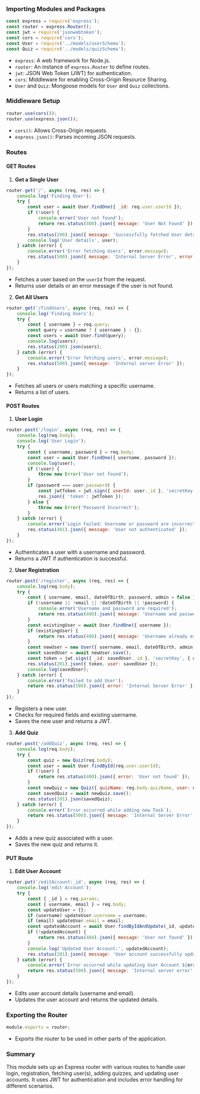 
### Importing Modules and Packages

```javascript
const express = require('express');
const router = express.Router();
const jwt = require('jsonwebtoken');
const cors = require('cors');
const User = require('../models/userSchema');
const Quiz = require('../models/quizSchema');
```
- `express`: A web framework for Node.js.
- `router`: An instance of `express.Router` to define routes.
- `jwt`: JSON Web Token (JWT) for authentication.
- `cors`: Middleware for enabling Cross-Origin Resource Sharing.
- `User` and `Quiz`: Mongoose models for `User` and `Quiz` collections.

### Middleware Setup

```javascript
router.use(cors());
router.use(express.json());
```
- `cors()`: Allows Cross-Origin requests.
- `express.json()`: Parses incoming JSON requests.

### Routes

#### GET Routes

1. **Get a Single User**

```javascript
router.get('/', async (req, res) => {
    console.log('Finding User');
    try {
        const user = await User.findOne({ _id: req.user.userId });
        if (!user) {
            console.error('User not found');
            return res.status(400).json({ message: 'User Not Found' });
        }
        res.status(200).json({ message: 'Successfully fetched User details' });
        console.log('User details', user);
    } catch (error) {
        console.error('Error fetching Users', error.message);
        res.status(500).json({ message: 'Internal Server Error', error: error.message });
    }
});
```
- Fetches a user based on the `userId` from the request.
- Returns user details or an error message if the user is not found.

2. **Get All Users**

```javascript
router.get('/findUsers', async (req, res) => {
    console.log('Finding Users');
    try {
        const { username } = req.query;
        const query = username ? { username } : {};
        const users = await User.find(query);
        console.log(users);
        res.status(200).json(users);
    } catch (error) {
        console.error('Error fetching users', error.message);
        res.status(500).json({ message: 'Internal server Error' });
    }
});
```
- Fetches all users or users matching a specific username.
- Returns a list of users.

#### POST Routes

1. **User Login**

```javascript
router.post('/login', async (req, res) => {
    console.log(req.body);
    console.log('User Login');
    try {
        const { username, password } = req.body;
        const user = await User.findOne({ username, password });
        console.log(user);
        if (!user) {
            throw new Error('User not found');
        }
        if (password === user.password) {
            const jwtToken = jwt.sign({ userId: user._id }, 'secretKey', { expiresIn: '12h', algorithm: 'HS256' });
            res.json({ 'token': jwtToken });
        } else {
            throw new Error('Password Incorrect');
        }
    } catch (error) {
        console.error('Login Failed: Username or password are incorrect');
        res.status(401).json({ message: 'User not authenticated' });
    }
});
```
- Authenticates a user with a username and password.
- Returns a JWT if authentication is successful.

2. **User Registration**

```javascript
router.post('/register', async (req, res) => {
    console.log(req.body);
    try {
        const { username, email, dateOfBirth, password, admin = false } = req.body;
        if (!username || !email || !dateOfBirth || !password) {
            console.error('Username and password are required');
            return res.status(400).json({ message: 'Username and password are required' });
        }
        const existingUser = await User.findOne({ username });
        if (existingUser) {
            return res.status(400).json({ message: 'Username already exists' });
        }
        const newUser = new User({ username, email, dateOfBirth, admin, password });
        const savedUser = await newUser.save();
        const token = jwt.sign({ _id: savedUser._id }, 'secretKey', { expiresIn: '12h', algorithm: 'HS256' });
        res.status(201).json({ token, user: savedUser });
        console.log(savedUser);
    } catch (error) {
        console.error('Failed to add User');
        return res.status(500).json({ error: 'Internal Server Error' });
    }
});
```
- Registers a new user.
- Checks for required fields and existing username.
- Saves the new user and returns a JWT.

3. **Add Quiz**

```javascript
router.post('/addQuiz', async (req, res) => {
    console.log(req.body);
    try {
        const quiz = new Quiz(req.body);
        const user = await User.findById(req.user.userId);
        if (!user) {
            return res.status(400).json({ error: 'User not found' });
        }
        const newQuiz = new Quiz({ quizName: req.body.quizName, user: user._id, questions: req.body.questions });
        const savedQuiz = await newQuiz.save();
        res.status(201).json(savedQuiz);
    } catch (error) {
        console.error(`Error occurred while adding new Task`);
        return res.status(500).json({ message: 'Internal Server Error' });
    }
});
```
- Adds a new quiz associated with a user.
- Saves the new quiz and returns it.

#### PUT Route

1. **Edit User Account**

```javascript
router.put('/editAccount:_id', async (req, res) => {
    console.log('edit Account');
    try {
        const { _id } = req.params;
        const { username, email } = req.body;
        const updateUser = {};
        if (username) updateUser.username = username;
        if (email) updateUser.email = email;
        const updatedAccount = await User.findByIdAndUpdate(_id, updateUser, { new: true });
        if (!updatedAccount) {
            return res.status(404).json({ message: 'User not found' });
        }
        console.log('Updated User Account:', updatedAccount);
        res.status(201).json({ message: 'User account successfully updated', updatedAccount });
    } catch (error) {
        console.error(`Error occurred while updating User Account ${error.message}`);
        return res.status(500).json({ message: 'Internal server error' });
    }
});
```
- Edits user account details (username and email).
- Updates the user account and returns the updated details.

### Exporting the Router

```javascript
module.exports = router;
```
- Exports the router to be used in other parts of the application.

### Summary

This module sets up an Express router with various routes to handle user login, registration, fetching user(s), adding quizzes, and updating user accounts. It uses JWT for authentication and includes error handling for different scenarios.
